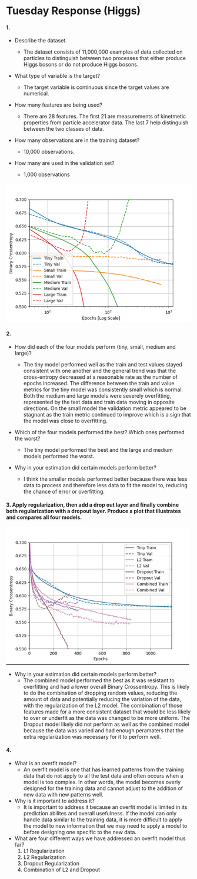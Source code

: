 # Tuesday Response (Higgs)
#### 1. 
- Describe the dataset.

    - The dataset consists of 11,000,000 examples of data collected on particles to distinguish between two processes that either produce Higgs bosons or do not produce Higgs bosons. 
    
- What type of variable is the target? 
  
    - The target variable is continuous since the target values are numerical.
- How many features are being used? 
  
    - There are 28 features. The first 21 are measurements of kinetmetic properties from particle accelerator data. The last 7 help distinguish between the two classes of data. 
  
- How many observations are in the training dataset? 
    - 10,000 observations.
  
- How many are used in the validation set?
    - 1,000 observations

![img_22.png](img_22.png)


#### 2. 
- How did each of the four models perform (tiny, small, medium and large)? 

  - The tiny model performed well as the train and test values stayed consistent with one another and the general trend was that the cross-entropy decreased at a reasonable rate as the number of epochs increased. The difference between the train and value metrics for the tiny model was consistently small which is normal. Both the medium and large models were severely overfitting, represented by the test data and train data moving in opposite directions. On the small model the validation metric appeared to be stagnant as the train metric continued to improve which is a sign that the model was close to overfitting. 

- Which of the four models performed the best? Which ones performed the worst? 
  - The tiny model performed the best and the large and medium models performed the worst.

- Why in your estimation did certain models perform better?
  - I think the smaller models performed better because there was less data to process and therefore less data to fit the model to, reducing the chance of error or overfitting. 

#### 3. Apply regularization, then add a drop out layer and finally combine both regularization with a dropout layer. Produce a plot that illustrates and compares all four models. 
![img_30.png](img_30.png)

- Why in your estimation did certain models perform better?
  - The combined model performed the best as it was resistant to overfitting and had a lower overall Binary Crossentropy. This is likely to do the combination of dropping random values, reducing the amount of data and potentially reducing the variation of the data, with the regularization of the L2 model. The combination of those features made for a more consistent dataset that would be less likely to over or underfit as the data was changed to be more uniform. The Dropout model likely did not perform as well as the combined model because the data was varied and had enough peramaters that the extra regularization was necessary for it to perform well.

#### 4. 
- What is an overfit model?
    - An overfit model is one that has learned patterns from the training data that do not apply to all the test data and often occurs when a model is too complex. In other words, the model becomes overly designed for the training data and cannot adjust to the addition of new data with new patterns well.
- Why is it important to address it? 
    - It is important to address it because an overfit model is limited in its prediction abilites and overall usefulness. If the model can only handle data similar to the training data, it is more difficult to apply the model to new information that we may need to apply a model to before designing one specific to the new data.
- What are four different ways we have addressed an overfit model thus far?
  1. L1 Regularization
  2. L2 Regularization
  3. Dropout Regularization
  4. Combination of L2 and Dropout